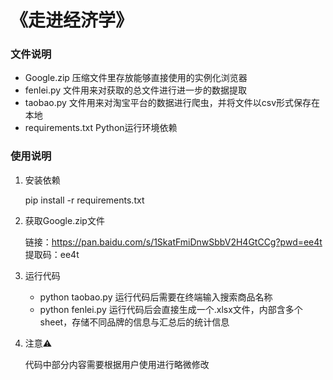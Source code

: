 # 《走进经济学》
### 文件说明
+ Google.zip 压缩文件里存放能够直接使用的实例化浏览器
+ fenlei.py 文件用来对获取的总文件进行进一步的数据提取
+ taobao.py 文件用来对淘宝平台的数据进行爬虫，并将文件以csv形式保存在本地
+ requirements.txt Python运行环境依赖
### 使用说明
1. 安装依赖

    pip install -r requirements.txt
2. 获取Google.zip文件

    链接：https://pan.baidu.com/s/1SkatFmiDnwSbbV2H4GtCCg?pwd=ee4t 
    提取码：ee4t

3. 运行代码

    + python taobao.py  运行代码后需要在终端输入搜索商品名称
    + python fenlei.py  运行代码后会直接生成一个.xlsx文件，内部含多个sheet，存储不同品牌的信息与汇总后的统计信息

4. 注意⚠

    代码中部分内容需要根据用户使用进行略微修改